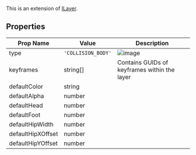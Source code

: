 This is an extension of [ILayer](/Documentation/Interfaces/ILayer.md). 

## Properties

| Prop Name | Value | Description |
| --------------------- | ------ | ------------------- |
| type | `'COLLISION_BODY'` | ![image](https://github.com/user-attachments/assets/ad5c5d71-c2ed-42df-bc81-76d19c33033b) |
| keyframes | string[] | Contains GUIDs of keyframes within the layer |
| defaultColor | string |  |
| defaultAlpha | number |  |
| defaultHead | number |  |
| defaultFoot | number |  |
| defaultHipWidth | number |  |
| defaultHipXOffset | number |  |
| defaultHipYOffset | number |  |

